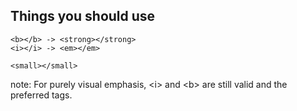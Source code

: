 ## Things you should use

    <b></b> -> <strong></strong>
    <i></i> -> <em></em>

    <small></small>


note: For purely visual emphasis, &lt;i&gt; and &lt;b&gt; are still valid and the preferred tags.

